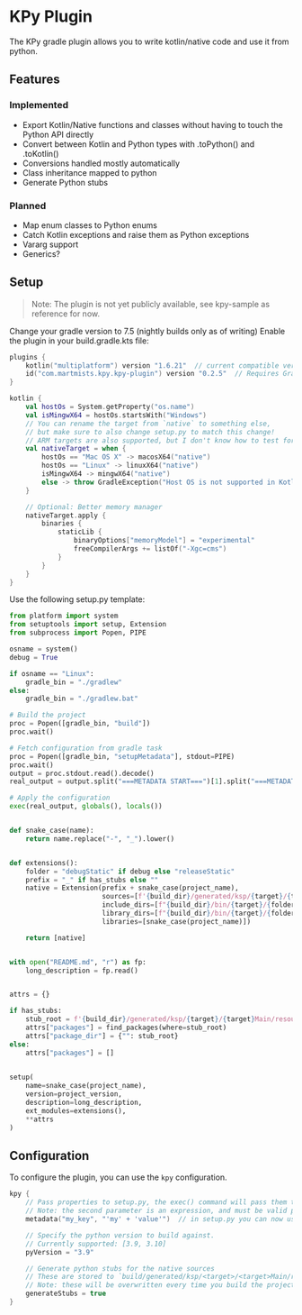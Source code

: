 # KPy Plugin

The KPy gradle plugin allows you to write kotlin/native code and use it from python.

## Features

### Implemented

- Export Kotlin/Native functions and classes without having to touch the Python API directly
- Convert between Kotlin and Python types with .toPython() and .toKotlin()
- Conversions handled mostly automatically
- Class inheritance mapped to python
- Generate Python stubs

### Planned

- Map enum classes to Python enums
- Catch Kotlin exceptions and raise them as Python exceptions
- Vararg support
- Generics?

## Setup

> Note: The plugin is not yet publicly available, see kpy-sample as reference for now.

Change your gradle version to 7.5 (nightly builds only as of writing)
Enable the plugin in your build.gradle.kts file:

```kotlin
plugins {
    kotlin("multiplatform") version "1.6.21"  // current compatible version
    id("com.martmists.kpy.kpy-plugin") version "0.2.5"  // Requires Gradle 7.5+
}

kotlin {
    val hostOs = System.getProperty("os.name")
    val isMingwX64 = hostOs.startsWith("Windows")
    // You can rename the target from `native` to something else, 
    // but make sure to also change setup.py to match this change!
    // ARM targets are also supported, but I don't know how to test for them
    val nativeTarget = when {
        hostOs == "Mac OS X" -> macosX64("native")
        hostOs == "Linux" -> linuxX64("native")
        isMingwX64 -> mingwX64("native")
        else -> throw GradleException("Host OS is not supported in Kotlin/Native.")
    }

    // Optional: Better memory manager
    nativeTarget.apply {
        binaries {
            staticLib {
                binaryOptions["memoryModel"] = "experimental"
                freeCompilerArgs += listOf("-Xgc=cms")
            }
        }
    }
}
```

Use the following setup.py template:

```python
from platform import system
from setuptools import setup, Extension
from subprocess import Popen, PIPE

osname = system()
debug = True

if osname == "Linux":
    gradle_bin = "./gradlew"
else:
    gradle_bin = "./gradlew.bat"

# Build the project
proc = Popen([gradle_bin, "build"])
proc.wait()

# Fetch configuration from gradle task
proc = Popen([gradle_bin, "setupMetadata"], stdout=PIPE)
proc.wait()
output = proc.stdout.read().decode()
real_output = output.split("===METADATA START===")[1].split("===METADATA END===")[0]

# Apply the configuration
exec(real_output, globals(), locals())


def snake_case(name):
    return name.replace("-", "_").lower()


def extensions():
    folder = "debugStatic" if debug else "releaseStatic"
    prefix = "_" if has_stubs else ""
    native = Extension(prefix + snake_case(project_name),
                       sources=[f'{build_dir}/generated/ksp/{target}/{target}Main/resources/entrypoint.cpp'],
                       include_dirs=[f"{build_dir}/bin/{target}/{folder}/"],
                       library_dirs=[f"{build_dir}/bin/{target}/{folder}/"],
                       libraries=[snake_case(project_name)])

    return [native]


with open("README.md", "r") as fp:
    long_description = fp.read()


attrs = {}

if has_stubs:
    stub_root = f'{build_dir}/generated/ksp/{target}/{target}Main/resources/'
    attrs["packages"] = find_packages(where=stub_root)
    attrs["package_dir"] = {"": stub_root}
else:
    attrs["packages"] = []

    
setup(
    name=snake_case(project_name),
    version=project_version,
    description=long_description,
    ext_modules=extensions(),
    **attrs
)
```

## Configuration

To configure the plugin, you can use the `kpy` configuration.

```kotlin
kpy {
    // Pass properties to setup.py, the exec() command will pass them to the context
    // Note: the second parameter is an expression, and must be valid python.
    metadata("my_key", "'my' + 'value'")  // in setup.py you can now use my_key and it evaluates to 'myvalue'

    // Specify the python version to build against.
    // Currently supported: [3.9, 3.10]
    pyVersion = "3.9"

    // Generate python stubs for the native sources
    // These are stored to `build/generated/ksp/<target>/<target>Main/resources/`
    // Note: these will be overwritten every time you build the project
    generateStubs = true
}
```
